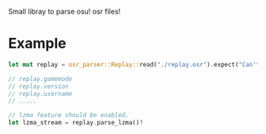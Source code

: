 Small libray to parse osu! osr files!

# Example

```rs
let mut replay = osr_parser::Replay::read("./replay.osr").expect("Can't open the .osr file!");

// replay.gamemode
// replay.version
// replay.username
// .....

// lzma feature should be enabled.
let lzma_stream = replay.parse_lzma()?
```
